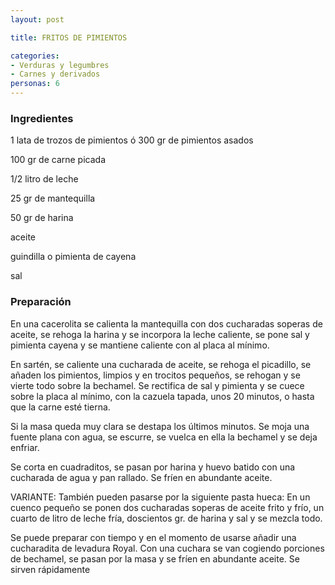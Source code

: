 ```yaml
---
layout: post

title: FRITOS DE PIMIENTOS

categories:
- Verduras y legumbres
- Carnes y derivados
personas: 6 
---
```

<h3>Ingredientes</h3>
1 lata de trozos de pimientos ó 300 gr de pimientos asados

100 gr de carne picada

1/2 litro de leche

25 gr de mantequilla

50 gr de harina

aceite

guindilla o pimienta de cayena

sal

<h3>Preparación</h3>
En una cacerolita se calienta la mantequilla con dos cucharadas soperas de aceite, se rehoga la harina y se incorpora la leche caliente, se pone sal y pimienta cayena y se mantiene caliente con al placa al mínimo.

En sartén, se caliente una cucharada de aceite, se rehoga el picadillo, se añaden los pimientos, limpios y en trocitos pequeños, se rehogan y se vierte todo sobre la bechamel. Se rectifica de sal y pimienta y se cuece sobre la placa al mínimo, con la cazuela tapada, unos 20 minutos, o hasta que la carne esté tierna.

Si la masa queda muy clara se destapa los últimos minutos. Se moja una fuente plana con agua, se escurre, se vuelca en ella la bechamel y se deja enfriar.

Se corta en cuadraditos, se pasan por harina y huevo batido con una cucharada de agua y pan rallado. Se fríen en abundante aceite.

VARIANTE: También pueden pasarse por la siguiente pasta hueca: En un cuenco pequeño se ponen dos cucharadas soperas de aceite frito y frío, un cuarto de litro de leche fría, doscientos gr. de harina y sal y se mezcla todo.

Se puede preparar con tiempo y en el momento de usarse añadir una cucharadita de levadura Royal. Con una cuchara se van cogiendo porciones de bechamel, se pasan por la masa y se fríen en abundante aceite. Se sirven rápidamente